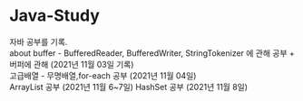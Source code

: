 # Java-Study
자바 공부를 기록.</br>
about buffer - BufferedReader, BufferedWriter, StringTokenizer 에 관해 공부 + 버퍼에 관해 (2021년 11월 03일 기록)  
고급배열 - 무명배열,for-each 공부 (2021년 11월 04일)  
ArrayList 공부 (2021년 11월 6~7일) 
HashSet 공부 (2021년 11월 8일)

